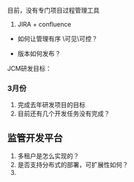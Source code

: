 目前，没有专门项目过程管理工具

1.  JIRA + confluence



* 如何让管理有序 \可见\可控？

* 版本如何发布？



JCM研发目标：

### 3月份

1. 完成去年研发项目的目标
2. 目前还有几个开发任务没有完成？







## 监管开发平台

1. 多租户是怎么实现的？
2. 是否支持分布式的部署，可扩展性如何？
3. 
